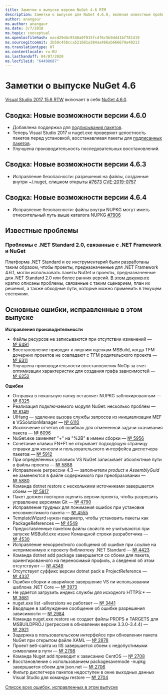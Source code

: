 ```yaml
---
title: Заметки о выпуске версии NuGet 4.6 RTM
description: Заметки о выпуске для NuGet 4.6.0, включая известные проблемы, исправления ошибок, добавленные функции и запросы на изменение структуры.
author: anangaur
ms.author: anangaur
ms.date: 3/7/2018
ms.topic: conceptual
ms.openlocfilehash: eacd29d4c9340a0f015fcdf6c5b9dd41bf781419
ms.sourcegitcommit: 2b50c450cca521681a384aa466ab666679a40213
ms.translationtype: HT
ms.contentlocale: ru-RU
ms.lasthandoff: 04/07/2020
ms.locfileid: "64498687"
---
```

# <a name="nuget-46-release-notes"></a>Заметки о выпуске NuGet 4.6

[Visual Studio 2017 15.6 RTW](https://www.visualstudio.com/news/releasenotes/vs2017-relnotes) включает в себя [NuGet 4.6.0](https://dist.nuget.org/win-x86-commandline/v4.6.0/nuget.exe).

## <a name="summary-whats-new-in-460"></a>Сводка: Новые возможности версии 4.6.0

* Добавлена поддержка для [подписывания пакетов](../create-packages/sign-a-package.md).
* Теперь Visual Studio 2017 и nuget.exe проверяют целостность пакетов перед установкой, восстанавливая пакеты для [подписанных пакетов](../reference/signed-packages-reference.md).
* Улучшена производительность последовательных восстановлений.

## <a name="summary-whats-new-in-463"></a>Сводка: Новые возможности версии 4.6.3

* Исправление безопасности: разрешения на файлы, созданные внутри ~/.nuget, слишком открыты [#7673](https://github.com/NuGet/Home/issues/7673) [CVE-2019-0757](https://portal.msrc.microsoft.com/en-us/security-guidance/advisory/CVE-2019-0757)

## <a name="summary-whats-new-in-464"></a>Сводка: Новые возможности версии 4.6.4

* Исправление безопасности: файлы внутри NUPKG могут иметь относительный путь выше каталога NUPKG [#7906](https://github.com/NuGet/Home/issues/7906)

## <a name="known-issues"></a>Известные проблемы

### <a name="issues-with-net-standard-20-with-net-framework--nuget"></a>Проблемы с .NET Standard 2.0, связанные с .NET Framework и NuGet 

Платформа .NET Standard и ее инструментарий были разработаны таким образом, чтобы проекты, предназначенные для .NET Framework 4.6.1, могли использовать пакеты NuGet и проекты, предназначенные для .NET Standard 2.0 или более ранних версий. [В этом документе](https://github.com/dotnet/standard/issues/481) кратко описаны проблемы, связанные с таким сценарием, план их решения, а также обходные пути, которые можно применить в текущем состоянии.

## <a name="top-issues-fixed-in-this-release"></a>Основные ошибки, исправленные в этом выпуске

**Исправления производительности**

* Файлы ресурсов не записываются при отсутствии изменений — [№ 6491](https://github.com/NuGet/Home/issues/6491)
* Восстановление приводит к лишним оценкам MSBuild, когда TFM дочерних проектов не совпадают с TFM родительского проекта — [№ 6311](https://github.com/NuGet/Home/issues/6311)
* Улучшена производительности восстановления NoOp за счет оптимизации характеристик для создания графа зависимостей — [№ 6252](https://github.com/NuGet/Home/issues/6252)

**Ошибки**

* Отправка в локальную папку оставляет NUPKG заблокированным — [№ 6325](https://github.com/NuGet/Home/issues/6325)
* Реализация подключаемого модуля NuGet: несколько проблем — [№ 6149](https://github.com/NuGet/Home/issues/6149)
* UIHang — удаление вызова службы запросов из инициализации MEF в VSSolutionManager — [№ 6110](https://github.com/NuGet/Home/issues/6110)
* Исключение отчетов об ошибках для отмененной задачи скачивания пакета — [№ 6096](https://github.com/NuGet/Home/issues/6096)
* NuGet.exe заменяет "+" на "%2B" в имени сборки — [№ 5956](https://github.com/NuGet/Home/issues/5956)
* Сочетание клавиш FN+F1 не открывает подходящую страницу справки для консоли и пользовательского интерфейса диспетчера пакетов — [№ 5912](https://github.com/NuGet/Home/issues/5912)
* При определенных условиях VS NuGet записывает абсолютные пути в файлы проекта — [№ 5888](https://github.com/NuGet/Home/issues/5888)
* Исправление регрессии 4.3 — заполнители $product$ и $AssemblyGuid$ не заменяются в файле содержимого при преобразовании — [№ 5880](https://github.com/NuGet/Home/issues/5880)
* Команда dotnet restore с несколькими источниками завершается сбоем — [№ 5817](https://github.com/NuGet/Home/issues/5817)
* Пакет должен повторно оценить версии проекта, чтобы разрешить управление версиями Git — [№ 4790](https://github.com/NuGet/Home/issues/4790)
* Исправление трудных для понимания ошибок при установке несовместимого пакета — [№ 4555](https://github.com/NuGet/Home/issues/4555)
* TemplateWizard нужен параметр, чтобы установить пакеты как PackageReferences — [№ 4549](https://github.com/NuGet/Home/issues/4549)
* Предоставленные пакетом файлы свойств не учитываются при запуске MSBuild.exe извне Командной строки разработчика — [№ 4530](https://github.com/NuGet/Home/issues/4530)
* Исправление некорректного сообщения об ошибке при ссылке на неприменимую к проекту библиотеку .NET Standard — [№ 4423](https://github.com/NuGet/Home/issues/4423)
* Команда dotnet add package завершается со сбоем для пакета, ориентированного на переносимый профиль, а сведения об этом отсутствуют — [№ 4349](https://github.com/NuGet/Home/issues/4349)
* Отсутствует суффикс версии dotnet pack в ProjectReference — [№ 4337](https://github.com/NuGet/Home/issues/4337)
* Ошибки сборки и аварийное завершение VS пи использовании шаблона .NET Core — [№ 3973](https://github.com/NuGet/Home/issues/3973)
* Не удается загрузить индекс службы для исходного HTTPS:* — [№ 3681](https://github.com/NuGet/Home/issues/3681)
* nuget.exe list -allversions не работает — [№ 3441](https://github.com/NuGet/Home/issues/3441)
* Вводящее в заблуждение сообщение об ошибке разрешения зависимости — [№ 2984](https://github.com/NuGet/Home/issues/2984)
* Команда nuget.exe restore не создает файлы PROPS и TARGETS для MSBUILDPROJ (регрессия в обновлении версии 3.3.0–3.4.4) — [№ 2921](https://github.com/NuGet/Home/issues/2921)
* Задержка в пользовательском интерфейсе при обновлении пакета NuGet при открытом файле XAML — [№ 2878](https://github.com/NuGet/Home/issues/2878)
* Проект веб-сайта из IIS завершается сбоем с недопустимыми символами в пути — [№ 2798](https://github.com/NuGet/Home/issues/2798)
* Команда Nuget add приводит к зависанию CentOS — [№ 2708](https://github.com/NuGet/Home/issues/2708)
* Восстановление с использованием packagesavemode -nupkg завершается сбоем для json.net — [№ 2706](https://github.com/NuGet/Home/issues/2706)
* Фильтр диспетчера пакетов недоступен в окне выходных данных Visual Studio для команды restore — [№ 2704](https://github.com/NuGet/Home/issues/2704)

[Список всех ошибок, исправленных в этом выпуске](https://github.com/NuGet/Home/issues?q=is%3Aissue+is%3Aclosed+milestone%3A%224.6")
